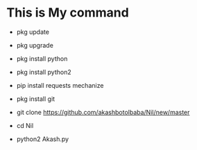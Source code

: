 # This is My command


+ pkg update

+ pkg upgrade

+ pkg install python

+ pkg install python2

+ pip install requests mechanize

+ pkg install git

+ git clone https://github.com/akashbotolbaba/Nil/new/master

+ cd Nil

+ python2 Akash.py


